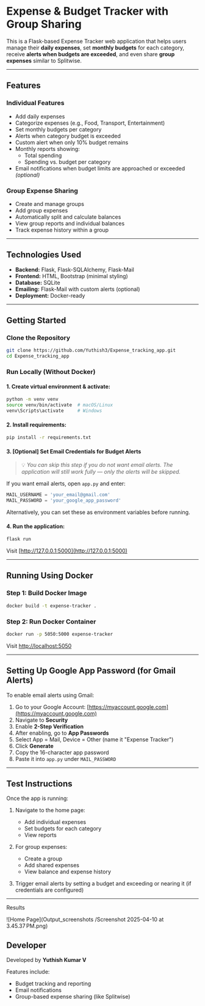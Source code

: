 
# Expense & Budget Tracker with Group Sharing

This is a Flask-based Expense Tracker web application that helps users manage their **daily expenses**, set **monthly budgets** for each category, receive **alerts when budgets are exceeded**, and even share **group expenses** similar to Splitwise.

---

## Features

### Individual Features
- Add daily expenses
- Categorize expenses (e.g., Food, Transport, Entertainment)
- Set monthly budgets per category
- Alerts when category budget is exceeded
- Custom alert when only 10% budget remains
- Monthly reports showing:
  - Total spending
  - Spending vs. budget per category
- Email notifications when budget limits are approached or exceeded *(optional)*

### Group Expense Sharing
- Create and manage groups
- Add group expenses
- Automatically split and calculate balances
- View group reports and individual balances
- Track expense history within a group

---

## Technologies Used

- **Backend:** Flask, Flask-SQLAlchemy, Flask-Mail
- **Frontend:** HTML, Bootstrap (minimal styling)
- **Database:** SQLite
- **Emailing:** Flask-Mail with custom alerts (optional)
- **Deployment:** Docker-ready

---

## Getting Started

### Clone the Repository
```bash
git clone https://github.com/Yuthish3/Expense_tracking_app.git
cd Expense_tracking_app
```

### Run Locally (Without Docker)

#### 1. Create virtual environment & activate:
```bash
python -m venv venv
source venv/bin/activate  # macOS/Linux
venv\Scripts\activate     # Windows
```

#### 2. Install requirements:
```bash
pip install -r requirements.txt
```

#### 3. [Optional] Set Email Credentials for Budget Alerts

> 💡 *You can skip this step if you do not want email alerts. The application will still work fully — only the alerts will be skipped.*

If you want email alerts, open `app.py` and enter:
```python
MAIL_USERNAME = 'your_email@gmail.com'
MAIL_PASSWORD = 'your_google_app_password'
```

Alternatively, you can set these as environment variables before running.

#### 4. Run the application:
```bash
flask run
```

Visit [http://127.0.0.1:5000](http://127.0.0.1:5000)


---

## Running Using Docker

### Step 1: Build Docker Image
```bash
docker build -t expense-tracker .
```

### Step 2: Run Docker Container
```bash
docker run -p 5050:5000 expense-tracker
```

Visit [http://localhost:5050](http://localhost:5050)

---

## Setting Up Google App Password (for Gmail Alerts)

To enable email alerts using Gmail:

1. Go to your Google Account: [https://myaccount.google.com](https://myaccount.google.com)
2. Navigate to **Security**
3. Enable **2-Step Verification**
4. After enabling, go to **App Passwords**
5. Select App = Mail, Device = Other (name it "Expense Tracker")
6. Click **Generate**
7. Copy the 16-character app password
8. Paste it into `app.py` under `MAIL_PASSWORD`

---

## Test Instructions

Once the app is running:

1. Navigate to the home page:
   - Add individual expenses
   - Set budgets for each category
   - View reports

2. For group expenses:
   - Create a group
   - Add shared expenses
   - View balance and expense history

3. Trigger email alerts by setting a budget and exceeding or nearing it (if credentials are configured)

---

Results

![Home Page](Output_screenshots /Screenshot 2025-04-10 at 3.45.37 PM.png)

## Developer

Developed by **Yuthish Kumar V**

Features include:
- Budget tracking and reporting
- Email notifications
- Group-based expense sharing (like Splitwise)



